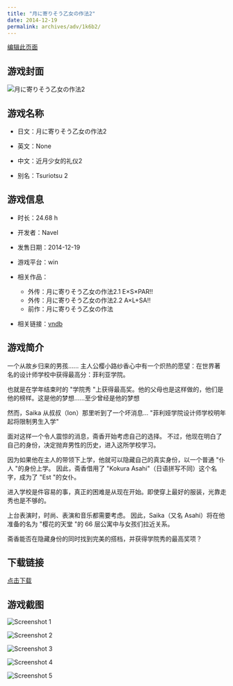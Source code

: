 ```yaml
---
title: "月に寄りそう乙女の作法2"
date: 2014-12-19
permalink: archives/adv/1k6b2/
---
```

[编辑此页面](https://github.com/ACG-3/ADV3-source/blob/main/source/_posts/%E6%9C%88%E3%81%AB%E5%AF%84%E3%82%8A%E3%81%9D%E3%81%86%E4%B9%99%E5%A5%B3%E3%81%AE%E4%BD%9C%E6%B3%952.md)

## 游戏封面

![月に寄りそう乙女の作法2](https://pan.timero.xyz/d/onedrive/img_lib_001/%E6%9C%88%E3%81%AB%E5%AF%84%E3%82%8A%E3%81%9D%E3%81%86%E4%B9%99%E5%A5%B3%E3%81%AE%E4%BD%9C%E6%B3%952_cover.avif)


## 游戏名称

- 日文：月に寄りそう乙女の作法2
- 英文：None
- 中文：近月少女的礼仪2

- 别名：Tsuriotsu 2


## 游戏信息

- 时长：24.68 h
- 开发者：Navel
- 发售日期：2014-12-19
- 游戏平台：win
- 相关作品：
   - 外传：月に寄りそう乙女の作法2.1 E×S×PAR!!
   - 外传：月に寄りそう乙女の作法2.2 A×L+SA!!
   - 前作：月に寄りそう乙女の作法

- 相关链接：[vndb](https://vndb.org/v15293)


## 游戏简介

一个从故乡归来的男孩......
主人公樱小路纱香心中有一个炽热的愿望：在世界著名的设计师学校中获得最高分：菲利亚学院。

也就是在学年结束时的 "学院秀 "上获得最高奖。他的父母也是这样做的，他们是他的榜样。这是他的梦想......至少曾经是他的梦想

然而，Saika 从叔叔（Ion）那里听到了一个坏消息...
"菲利娅学院设计师学校明年起将限制男生入学"

面对这样一个令人震惊的消息，斋香开始考虑自己的选择。
不过，他现在明白了自己的身份，决定抛弃男性的历史，进入这所学校学习。

因为如果他在主人的带领下上学，他就可以隐藏自己的真实身份，以一个普通 "仆人 "的身份上学。
因此，斋香借用了 "Kokura Asahi"（日语拼写不同）这个名字，成为了 "Est "的女仆。

进入学校是件容易的事，真正的困难是从现在开始。即使穿上最好的服装，光靠走秀也是不够的。

上台表演时，时尚、表演和音乐都需要考虑。
因此，Saika（又名 Asahi）将在他准备的名为 "樱花的天堂 "的 66 层公寓中与女孩们拉近关系。

斋香能否在隐藏身份的同时找到完美的搭档，并获得学院秀的最高奖项？




## 下载链接

[点击下载](https://pan.timero.xyz/onedrive/adv_lib_001/%E6%9C%88%E3%81%AB%E5%AF%84%E3%82%8A%E3%81%9D%E3%81%86%E4%B9%99%E5%A5%B3%E3%81%AE%E4%BD%9C%E6%B3%952)


## 游戏截图


![Screenshot 1](https://pan.timero.xyz/d/onedrive/img_lib_001/%E6%9C%88%E3%81%AB%E5%AF%84%E3%82%8A%E3%81%9D%E3%81%86%E4%B9%99%E5%A5%B3%E3%81%AE%E4%BD%9C%E6%B3%952_Screenshot_1.avif)

![Screenshot 2](https://pan.timero.xyz/d/onedrive/img_lib_001/%E6%9C%88%E3%81%AB%E5%AF%84%E3%82%8A%E3%81%9D%E3%81%86%E4%B9%99%E5%A5%B3%E3%81%AE%E4%BD%9C%E6%B3%952_Screenshot_2.avif)

![Screenshot 3](https://pan.timero.xyz/d/onedrive/img_lib_001/%E6%9C%88%E3%81%AB%E5%AF%84%E3%82%8A%E3%81%9D%E3%81%86%E4%B9%99%E5%A5%B3%E3%81%AE%E4%BD%9C%E6%B3%952_Screenshot_3.avif)

![Screenshot 4](https://pan.timero.xyz/d/onedrive/img_lib_001/%E6%9C%88%E3%81%AB%E5%AF%84%E3%82%8A%E3%81%9D%E3%81%86%E4%B9%99%E5%A5%B3%E3%81%AE%E4%BD%9C%E6%B3%952_Screenshot_4.avif)

![Screenshot 5](https://pan.timero.xyz/d/onedrive/img_lib_001/%E6%9C%88%E3%81%AB%E5%AF%84%E3%82%8A%E3%81%9D%E3%81%86%E4%B9%99%E5%A5%B3%E3%81%AE%E4%BD%9C%E6%B3%952_Screenshot_5.avif)

